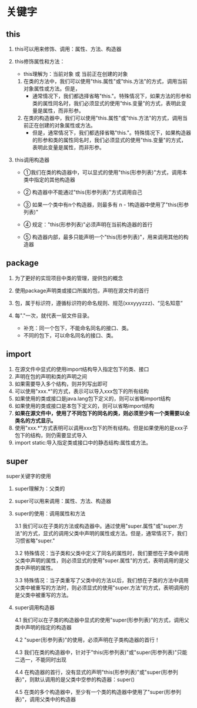 # 关键字

## this

1. this可以用来修饰、调用：属性、方法、构造器

2. this修饰属性和方法：

    *   this理解为：当前对象  或 当前正在创建的对象

   1. 在类的方法中，我们可以使用"this.属性"或"this.方法"的方式，调用当前对象属性或方法。但是，
      *  通常情况下，我们都选择省略"this."。特殊情况下，如果方法的形参和类的属性同名时，我们必须显式的使用"this.变量"的方式，表明此变量是属性，而非形参。
   2. 在类的构造器中，我们可以使用"this.属性"或"this.方法"的方式，调用当前正在创建的对象属性或方法。
      * 但是，通常情况下，我们都选择省略"this."。特殊情况下，如果构造器的形参和类的属性同名时，我们必须显式的使用"this.变量"的方式，表明此变量是属性，而非形参。

3. this调用构造器

   * ①我们在类的构造器中，可以显式的使用"this(形参列表)"方式，调用本类中指定的其他构造器

    *    ② 构造器中不能通过"this(形参列表)"方式调用自己
    *    ③ 如果一个类中有n个构造器，则最多有 n - 1构造器中使用了"this(形参列表)"
    *    ④ 规定："this(形参列表)"必须声明在当前构造器的首行
    *    ⑤ 构造器内部，最多只能声明一个"this(形参列表)"，用来调用其他的构造器

## package

1. 为了更好的实现项目中类的管理，提供包的概念

2. 使用package声明类或接口所属的包，声明在源文件的首行

3. 包，属于标识符，遵循标识符的命名规则、规范(xxxyyyzzz)、“见名知意”

4. 每"."一次，就代表一层文件目录。
   * 补充：同一个包下，不能命名同名的接口、类。
   * 不同的包下，可以命名同名的接口、类。

## import

1. 在源文件中显式的使用import结构导入指定包下的类、接口
2. 声明在包的声明和类的声明之间
3. 如果需要导入多个结构，则并列写出即可
4. 可以使用"xxx.*"的方式，表示可以导入xxx包下的所有结构
5. 如果使用的类或接口是java.lang包下定义的，则可以省略import结构
6. 如果使用的类或接口是本包下定义的，则可以省略import结构
7. **如果在源文件中，使用了不同包下的同名的类，则必须至少有一个类需要以全类名的方式显示。**
8. 使用"xxx.*"方式表明可以调用xxx包下的所有结构。但是如果使用的是xxx子包下的结构，则仍需要显式导入
9. import static:导入指定类或接口中的静态结构:属性或方法。

## super

super关键字的使用

1. super理解为：父类的

2. super可以用来调用：属性、方法、构造器

3. super的使用：调用属性和方法

   3.1 我们可以在子类的方法或构造器中。通过使用"super.属性"或"super.方法"的方式，显式的调用父类中声明的属性或方法。但是，通常情况下，我们习惯省略"super."

   3.2  特殊情况：当子类和父类中定义了同名的属性时，我们要想在子类中调用父类中声明的属性，则必须显式的使用"super.属性"的方式，表明调用的是父类中声明的属性。

   3.3 特殊情况：当子类重写了父类中的方法以后，我们想在子类的方法中调用父类中被重写的方法时，则必须显式的使用"super.方法"的方式，表明调用的是父类中被重写的方法。

4. super调用构造器

   4.1  我们可以在子类的构造器中显式的使用"super(形参列表)"的方式，调用父类中声明的指定的构造器

   4.2 "super(形参列表)"的使用，必须声明在子类构造器的首行！

   4.3 我们在类的构造器中，针对于"this(形参列表)"或"super(形参列表)"只能二选一，不能同时出现

   4.4 在构造器的首行，没有显式的声明"this(形参列表)"或"super(形参列表)"，则默认调用的是父类中空参的构造器：super()

   4.5 在类的多个构造器中，至少有一个类的构造器中使用了"super(形参列表)"，调用父类中的构造器



